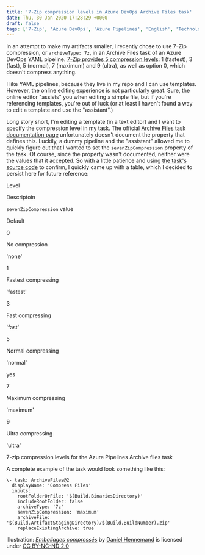 ```yaml
---
title: '7-Zip compression levels in Azure DevOps Archive Files task'
date: Thu, 30 Jan 2020 17:28:29 +0000
draft: false
tags: ['7-Zip', 'Azure DevOps', 'Azure Pipelines', 'English', 'Technology']
---
```


In an attempt to make my artifacts smaller, I recently chose to use 7-Zip compression, or `archiveType: 7z`, in an Archive Files task of an Azure DevOps YAML pipeline. [7-Zip provides 5 compression levels](https://sevenzip.osdn.jp/chm/cmdline/switches/method.htm#7Z): 1 (fastest), 3 (fast), 5 (normal), 7 (maximum) and 9 (ultra), as well as option 0, which doesn't compress anything.

I like YAML pipelines, because they live in my repo and I can use templates. However, the online editing experience is not particularly great. Sure, the online editor "assists" you when editing a simple file, but if you're referencing templates, you're out of luck (or at least I haven't found a way to edit a template and use the "assistant".)

Long story short, I'm editing a template (in a text editor) and I want to specify the compression level in my task. The official [Archive Files task documentation page](https://docs.microsoft.com/en-us/azure/devops/pipelines/tasks/utility/archive-files?view=azure-devops) unfortunately doesn't document the property that defines this. Luckily, a dummy pipeline and the "assistant" allowed me to quickly figure out that I wanted to set the `sevenZipCompression` property of the task. Of course, since the property wasn't documented, neither were the values that it accepted. So with a little patience and using [the task's source code](https://github.com/microsoft/azure-pipelines-tasks/blob/master/Tasks/ArchiveFilesV2/archivefiles.ts#L129) to confirm, I quickly came up with a table, which I decided to persist here for future reference:

Level

Descriptoin

`sevenZipCompression` value

Default

0

No compression

'none'

1

Fastest compressing

'fastest'

3

Fast compressing

'fast'

5

Normal compressing

'normal'

yes

7

Maximum compressing

'maximum'

9

Ultra compressing

'ultra'

7-zip compression levels for the Azure Pipelines Archive files task

A complete example of the task would look something like this:

```
\- task: ArchiveFiles@2
  displayName: 'Compress Files'
  inputs:
    rootFolderOrFile: '$(Build.BinariesDirectory)'
    includeRootFolder: false
    archiveType: '7z'
    sevenZipCompression: 'maximum'
    archiveFile: '$(Build.ArtifactStagingDirectory)/$(Build.BuildNumber).zip'
    replaceExistingArchive: true
```

Illustration: _[Emballages compressés](https://www.flickr.com/photos/photogestion/4430632949)_ by [](https://www.flickr.com/photos/photogestion/)[Daniel Hennemand](https://www.flickr.com/photos/photogestion/) is licensed under [CC BY-NC-ND 2.0](https://creativecommons.org/licenses/by-nc-nd/2.0/)